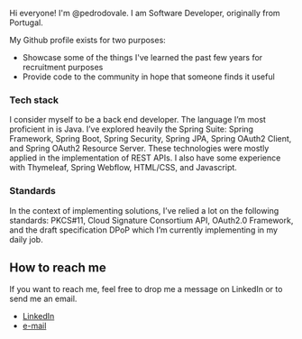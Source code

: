 Hi everyone! I'm @pedrodovale. I am Software Developer, originally from Portugal.

My Github profile exists for two purposes:
* Showcase some of the things I've learned the past few years for recruitment purposes
* Provide code to the community in hope that someone finds it useful

### Tech stack

I consider myself to be a back end developer. The language I’m most proficient in is Java. I’ve explored heavily the Spring Suite: Spring Framework, Spring Boot, Spring Security, Spring JPA, Spring OAuth2 Client, and Spring OAuth2 Resource Server. These technologies were mostly applied in the implementation of REST APIs. I also have some experience with Thymeleaf, Spring Webflow, HTML/CSS, and Javascript.

### Standards
In the context of implementing solutions, I’ve relied a lot on the following standards: PKCS#11, Cloud Signature Consortium API, OAuth2.0 Framework, and the draft specification DPoP which I’m currently implementing in my daily job.

## How to reach me

If you want to reach me, feel free to drop me a message on LinkedIn or to send me an email.

* [LinkedIn](https://www.linkedin.com/in/pedrodovale/)
* [e-mail](mailto:pedroddvale@gmail.com)
